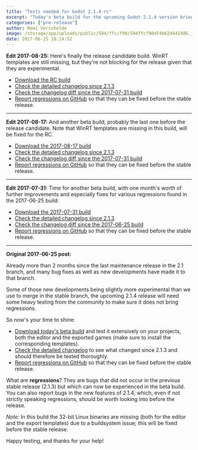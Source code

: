 ```yaml
---
title: "Tests needed for Godot 2.1.4-rc"
excerpt: "Today's beta build for the upcoming Godot 2.1.4 version brings two months worth of development, including both bug fixes and new features, some of which potentially bolder than usual - with the long wait for Godot 3.0, many 2.1.x users grow restless and push to get the latest and shiniest included in the stable branch ;) As such, testers needed to make sure everything works flawlessly!"
categories: ["pre-release"]
author: Rémi Verschelde
image: /storage/app/uploads/public/594/ffc/f90/594ffcf90df4b624442486.jpg
date: 2017-06-25 18:14:52
---
```


**Edit 2017-08-25:** Here's finally the release candidate build. WinRT templates are still missing, but they're not blocking for the release given that they are experimental.

- [Download the RC build](http://downloads.tuxfamily.org/godotengine/2.1.4/rc/)
- [Check the detailed changelog since 2.1.3](http://downloads.tuxfamily.org/godotengine/2.1.4/rc/Godot_v2.1.4-rc_changelog.txt)
- [Check the changelog diff since the 2017-07-31 build](http://downloads.tuxfamily.org/godotengine/2.1.4/rc/Godot_v2.1.4-rc_changelog_since_20170817.txt)
- [Report regressions on GitHub](https://github.com/godotengine/godot/issues/) so that they can be fixed before the stable release.

-----

**Edit 2017-08-17:** And another beta build, probably the last one before the release candidate. Note that WinRT templates are missing in this build, will be fixed for the RC.

- [Download the 2017-08-17 build](http://downloads.tuxfamily.org/godotengine/2.1.4/beta/20170817/)
- [Check the detailed changelog since 2.1.3](http://downloads.tuxfamily.org/godotengine/2.1.4/beta/20170817/Godot_v2.1.4-beta_20170817_changelog.txt)
- [Check the changelog diff since the 2017-07-31 build](http://downloads.tuxfamily.org/godotengine/2.1.4/beta/20170817/Godot_v2.1.4-beta_20170817_changelog_since_20170731.txt)
- [Report regressions on GitHub](https://github.com/godotengine/godot/issues/) so that they can be fixed before the stable release.

-----

**Edit 2017-07-31:** Time for another beta build, with one month's worth of further improvements and especially fixes for various regressions found in the 2017-06-25 build:

- [Download the 2017-07-31 build](http://downloads.tuxfamily.org/godotengine/2.1.4/beta/20170731/)
- [Check the detailed changelog since 2.1.3](http://downloads.tuxfamily.org/godotengine/2.1.4/beta/20170731/Godot_v2.1.4-beta_20170731_changelog.txt)
- [Check the changelog diff since the 2017-06-25 build](http://downloads.tuxfamily.org/godotengine/2.1.4/beta/20170731/Godot_v2.1.4-beta_20170731_changelog_since_20170625.txt)
- [Report regressions on GitHub](https://github.com/godotengine/godot/issues/) so that they can be fixed before the stable release.

-----

**Original 2017-06-25 post:**

Already more than 2 months since the last maintenance release in the 2.1 branch, and many bug fixes as well as new developments have made it to that branch.

Some of those new developments being slightly more experimental than we use to merge in the stable branch, the upcoming 2.1.4 release will need some heavy testing from the community to make sure it does not bring regressions.

So now's your time to shine:

- [Download today's beta build](http://download.tuxfamily.org/godotengine/2.1.4/beta/20170625/) and test it extensively on your projects, both the editor and the exported games (make sure to install the corresponding templates).
- [Check the detailed changelog](http://download.tuxfamily.org/godotengine/2.1.4/beta/20170625/Godot_v2.1.4-beta_20170625_changelog.txt) to see what changed since 2.1.3 and should therefore be tested thoroughly.
- [Report regressions on GitHub](https://github.com/godotengine/godot/issues/) so that they can be fixed before the stable release.

What are **regressions**? They are bugs that did not occur in the previous stable release (2.1.3) but which can now be experienced in the beta build. You can also report bugs in the new features of 2.1.4, which, even if not strictly speaking regressions, should be worth looking into before the release.

*Note:* In this build the 32-bit Linux binaries are missing (both for the editor and the export templates) due to a buildsystem issue; this will be fixed before the stable release.

Happy testing, and thanks for your help!